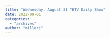```yaml
---
title: "Wednesday, August 31 TBTV Daily Show"
date: 2022-09-01
categories: 
  - "archives"
author: "millerj"
---
```



